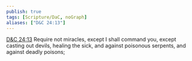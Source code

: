 ```yaml
---
publish: true
tags: [Scripture/DaC, noGraph]
aliases: ["D&C 24:13"]
---
```

[D&C 24:13](https://churchofjesuschrist.org/study/scriptures/dc-testament/dc/24?lang=eng&id=p13#p13) Require not miracles, except I shall command you, except casting out devils, healing the sick, and against poisonous serpents, and against deadly poisons;
